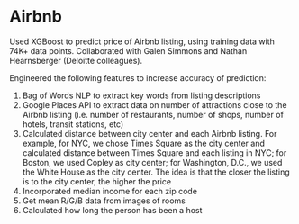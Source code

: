 # Airbnb

Used XGBoost to predict price of Airbnb listing, using training data with 74K+ data points. Collaborated with Galen Simmons and Nathan Hearnsberger (Deloitte colleagues).

Engineered the following features to increase accuracy of prediction:
1.	Bag of Words NLP to extract key words from listing descriptions
2.	Google Places API to extract data on number of attractions close to the Airbnb listing (i.e. number of restaurants, number of shops, number of hotels, transit stations, etc)
3.	Calculated distance between city center and each Airbnb listing. For example, for NYC, we chose Times Square as the city center and calculated distance between Times Square and each listing in NYC; for Boston, we used Copley as city center; for Washington, D.C., we used the White House as the city center. The idea is that the closer the listing is to the city center, the higher the price
4.	Incorporated median income for each zip code
5.	Get mean R/G/B data from images of rooms
6.	Calculated how long the person has been a host
